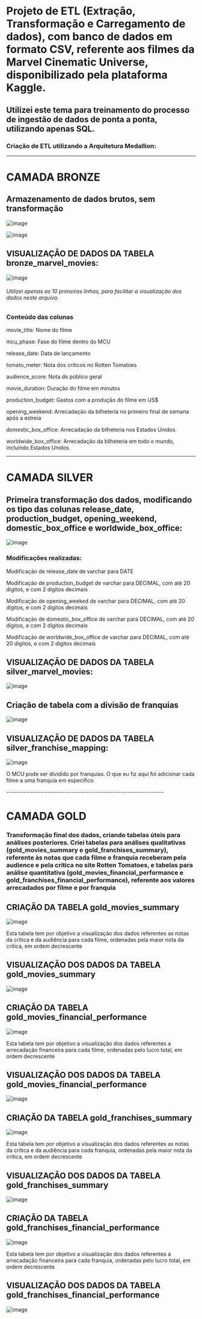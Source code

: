 <h1>Projeto de ETL (Extração, Transformação e Carregamento de dados), com banco de dados em formato CSV, referente aos filmes da Marvel Cinematic Universe, disponibilizado pela plataforma Kaggle.</h1>

<h2>Utilizei este tema para treinamento do processo de ingestão de dados de ponta a ponta, utilizando apenas SQL.</h2>

<h3>Criação de ETL utilizando a Arquitetura Medallion:</h3>

-----------------------------------------------------------------

<h1>CAMADA BRONZE</h1>

<h2>Armazenamento de dados brutos, sem transformação</h2>

![image](https://github.com/user-attachments/assets/a7126d59-04e7-4457-8531-779404c0896e)

![image](https://github.com/user-attachments/assets/d3270f88-d311-487f-b37c-06dc706f8a32)

<h2>VISUALIZAÇÃO DE DADOS DA TABELA bronze_marvel_movies:</h2>

![image](https://github.com/user-attachments/assets/50ee5fb0-a2e1-4bf3-961a-f7aacc5c3b93)

<h6>Utilizei apenas as 10 primeiras linhas, para facilitar a visualização dos dados neste arquivo.</h6>
<h3>Conteúdo das colunas</h3>
<p>movie_title: Nome do filme</p>
<p>mcu_phase: Fase do filme dentro do MCU</p>
<p>release_date: Data de lançamento</p>
<p>tomato_meter: Nota dos críticos no Rotten Tomatoes</p>
<p>audience_score: Nota do público geral</p>
<p>movie_duration: Duração do filme em minutos</p>
<p>production_budget: Gastos com a produção do filme em US$</p>
<p>opening_weekend: Arrecadação da bilheteria no primeiro final de semana após a estreia</p>
<p>domestic_box_office: Arrecadação da bilheteria nos Estados Unidos</p>
<p>worldwide_box_office: Arrecadação da bilheteria em todo o mundo, incluindo Estados Unidos</p>

-----------------------------------------------------------------

<h1>CAMADA SILVER</h1>

<h2>Primeira transformação dos dados, modificando os tipo das colunas release_date, production_budget, opening_weekend, domestic_box_office e worldwide_box_office:</h2>

![image](https://github.com/user-attachments/assets/7fd2e40f-620e-4240-b13c-6ac59d478dd0)

<h3>Modificações realizadas:</h3>

<p>Modificação de release_date de varchar para DATE</p>
<p>Modificação de production_budget de varchar para DECIMAL, com até 20 digitos, e com 2 digitos decimais</p>
<p>Modificação de opening_weeked de varchar para DECIMAL, com até 20 digitos, e com 2 digitos decimais</p>
<p>Modificação de domestic_box_office de varchar para DECIMAL, com até 20 digitos, e com 2 digitos decimais</p>
<p>Modificação de worldwide_box_office de varchar para DECIMAL, com até 20 digitos, e com 2 digitos decimais</p>

<h2>VISUALIZAÇÃO DE DADOS DA TABELA silver_marvel_movies:</h2>

![image](https://github.com/user-attachments/assets/cb78e36e-2469-45a8-92a2-d561d50d2b74)

<h2>Criação de tabela com a divisão de franquias</h2>

![image](https://github.com/user-attachments/assets/b4a0e9db-53f7-47a3-a01f-d0623d1be163)

<h2>VISUALIZAÇÃO DE DADOS DA TABELA silver_franchise_mapping:</h2>

![image](https://github.com/user-attachments/assets/4727e6ab-299d-4960-b2f5-dedfdee068b8)

<p>O MCU pode ser dividido por franquias. O que eu fiz aqui foi adicionar cada filme a uma franquia em específico</p>
-----------------------------------------------------------------

<h1>CAMADA GOLD</h1>

<h3>Transformação final dos dados, criando tabelas úteis para análises posteriores. Criei tabelas para análises qualitativas (gold_movies_summary e gold_franchises_summary), referente às notas que cada filme e franquia receberam pela audience e pela crítica no site Rotten Tomatoes, e tabelas para análise quantitativa (gold_movies_financial_performance e gold_franchises_financial_performance), referente aos valores arrecadados por filme e por franquia</h3>

<h2>CRIAÇÃO DA TABELA gold_movies_summary</h2>

![image](https://github.com/user-attachments/assets/34c468fe-b1ed-4bd9-82a7-f833da950f17)

<p>Esta tabela tem por objetivo a visualização dos dados referentes as notas da crítica e da audiência para cada filme, ordenadas pela maior nota da crítica, em ordem decrescente</p>

<h2>VISUALIZAÇÃO DOS DADOS DA TABELA gold_movies_summary</h2>

![image](https://github.com/user-attachments/assets/5bb91450-8a21-4a54-b59a-1c2f1082b75e)

<h2>CRIAÇÃO DA TABELA gold_movies_financial_performance</h2>

![image](https://github.com/user-attachments/assets/92c09560-7e44-445f-8103-20166749264c)

<p>Esta tabela tem por objetivo a visualização dos dados referentes a arrecadação financeira para cada filme, ordenadas pelo lucro total, em ordem decrescente</p>

<h2>VISUALIZAÇÃO DOS DADOS DA TABELA gold_movies_financial_performance</h2>

![image](https://github.com/user-attachments/assets/9ec947d4-c2b0-4777-a6cd-f1d594873221)

<h2>CRIAÇÃO DA TABELA gold_franchises_summary</h2>

![image](https://github.com/user-attachments/assets/398b363e-cc1a-4899-b350-fdcf2006e71f)

<p>Esta tabela tem por objetivo a visualização dos dados referentes as notas da crítica e da audiência para cada franquia, ordenadas pela maior nota da crítica, em ordem decrescente</p>

<h2>VISUALIZAÇÃO DOS DADOS DA TABELA gold_franchises_summary</h2>

![image](https://github.com/user-attachments/assets/97429633-d409-4ca2-9565-a1a3868d6352)


<h2>CRIAÇÃO DA TABELA gold_franchises_financial_performance </h2>
  
![image](https://github.com/user-attachments/assets/ae767a10-3a18-49ab-b5ef-3c1437cd9eb3)

<p>Esta tabela tem por objetivo a visualização dos dados referentes a arrecadação financeira para cada franquia, ordenadas pelo lucro total, em ordem decrescente</p>

<h2>VISUALIZAÇÃO DOS DADOS DA TABELA gold_franchises_financial_performance</h2>
  
![image](https://github.com/user-attachments/assets/c71807f0-4805-4aee-a453-443a6978239f)

